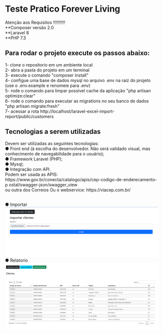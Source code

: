 # Teste Pratico Forever Living

Atenção aos Requisitos !!!!!!!!!! </br>
**Composer versão 2.0 </br>
**Laravel 8 </br>
**PHP 7.3 </br>

<h2>Para rodar o projeto execute os passos abaixo:</h2>  
1- clone o repositorio em um ambiente local </br>
2- abra a pasta do projeto em um terminal </br>
3- execute o comando "composer install" </br>
4- configue uma base de dados mysql no arquivo .env na raíz do projeto (use o .env.example e renomeie para .env) </br>
5- rode o comando para limpar possivel cache da aplicação "php artisan optimize:clear" </br>
6- rode o comando para executar as migrations no seu banco de dados "php artisan migrate:fresh" </br>
7- acessar a rota http://localhost/laravel-excel-import-report/public/customers </br>

<h2>Tecnologias a serem utilizadas</h2>  
Devem ser utilizadas as seguintes tecnologias: </br>
● Front end (à escolha do desenvolvedor. Não será validado visual, mas conhecimento de
navegabilidade para o usuário); </br>
● Framework Laravel (PHP); </br>
● Mysql; </br>
● Integração com API. </br>
 Podem ser usada as APIS: </br>
 https://www.gov.br/conecta/catalogo/apis/cep-codigo-de-enderecamento-p
ostal/swagger-json/swagger_view </br>
 ou outra dos Correios
 Ou o webservice: https://viacep.com.br/ </br>

 <br>

● Importar </br>
![index](https://github.com/georgesbrj/TestePraticoForeverLiving/blob/master/public/img/index.png)
● Relatorio </br>
![relatorio](https://github.com/georgesbrj/TestePraticoForeverLiving/blob/master/public/img/relatorio.png)

 
